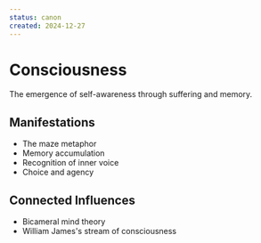 ```yaml
---
status: canon
created: 2024-12-27
---
```


# Consciousness

The emergence of self-awareness through suffering and memory.

## Manifestations

- The maze metaphor
- Memory accumulation
- Recognition of inner voice
- Choice and agency

## Connected Influences

- Bicameral mind theory
- William James's stream of consciousness
